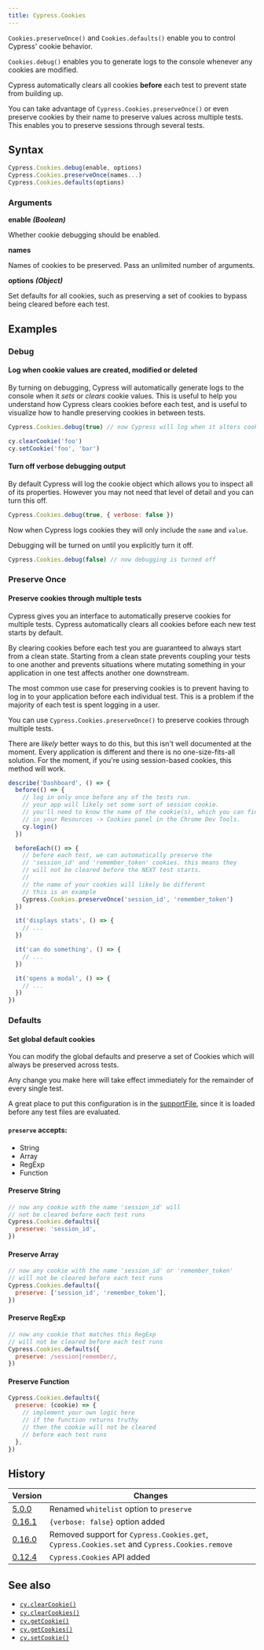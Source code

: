 ```yaml
---
title: Cypress.Cookies
---
```


`Cookies.preserveOnce()` and `Cookies.defaults()` enable you to control Cypress'
cookie behavior.

`Cookies.debug()` enables you to generate logs to the console whenever any
cookies are modified.

Cypress automatically clears all cookies **before** each test to prevent state
from building up.

You can take advantage of `Cypress.Cookies.preserveOnce()` or even preserve
cookies by their name to preserve values across multiple tests. This enables you
to preserve sessions through several tests.

## Syntax

```javascript
Cypress.Cookies.debug(enable, options)
Cypress.Cookies.preserveOnce(names...)
Cypress.Cookies.defaults(options)
```

### Arguments

**<Icon name="angle-right"></Icon> enable** **_(Boolean)_**

Whether cookie debugging should be enabled.

**<Icon name="angle-right"></Icon> names**

Names of cookies to be preserved. Pass an unlimited number of arguments.

**<Icon name="angle-right"></Icon> options** **_(Object)_**

Set defaults for all cookies, such as preserving a set of cookies to bypass
being cleared before each test.

## Examples

### Debug

#### Log when cookie values are created, modified or deleted

By turning on debugging, Cypress will automatically generate logs to the console
when it _sets_ or _clears_ cookie values. This is useful to help you understand
how Cypress clears cookies before each test, and is useful to visualize how to
handle preserving cookies in between tests.

```javascript
Cypress.Cookies.debug(true) // now Cypress will log when it alters cookies

cy.clearCookie('foo')
cy.setCookie('foo', 'bar')
```

<DocsImage src="/img/api/cookies/cookies-in-console-log.png" alt="Console log when debugging cookies" ></DocsImage>

#### Turn off verbose debugging output

By default Cypress will log the cookie object which allows you to inspect all of
its properties. However you may not need that level of detail and you can turn
this off.

```javascript
Cypress.Cookies.debug(true, { verbose: false })
```

Now when Cypress logs cookies they will only include the `name` and `value`.

<DocsImage src="/img/api/cookies/debugger-console-log-of-cookies.png" alt="Console log cookies with debug" ></DocsImage>

Debugging will be turned on until you explicitly turn it off.

```javascript
Cypress.Cookies.debug(false) // now debugging is turned off
```

### Preserve Once

#### Preserve cookies through multiple tests

Cypress gives you an interface to automatically preserve cookies for multiple
tests. Cypress automatically clears all cookies before each new test starts by
default.

By clearing cookies before each test you are guaranteed to always start from a
clean state. Starting from a clean state prevents coupling your tests to one
another and prevents situations where mutating something in your application in
one test affects another one downstream.

<Alert type="info">

The most common use case for preserving cookies is to prevent having to log in
to your application before each individual test. This is a problem if the
majority of each test is spent logging in a user.

</Alert>

You can use `Cypress.Cookies.preserveOnce()` to preserve cookies through
multiple tests.

There are _likely_ better ways to do this, but this isn't well documented at the
moment. Every application is different and there is no one-size-fits-all
solution. For the moment, if you're using session-based cookies, this method
will work.

```javascript
describe('Dashboard', () => {
  before(() => {
    // log in only once before any of the tests run.
    // your app will likely set some sort of session cookie.
    // you'll need to know the name of the cookie(s), which you can find
    // in your Resources -> Cookies panel in the Chrome Dev Tools.
    cy.login()
  })

  beforeEach(() => {
    // before each test, we can automatically preserve the
    // 'session_id' and 'remember_token' cookies. this means they
    // will not be cleared before the NEXT test starts.
    //
    // the name of your cookies will likely be different
    // this is an example
    Cypress.Cookies.preserveOnce('session_id', 'remember_token')
  })

  it('displays stats', () => {
    // ...
  })

  it('can do something', () => {
    // ...
  })

  it('opens a modal', () => {
    // ...
  })
})
```

### Defaults

#### Set global default cookies

You can modify the global defaults and preserve a set of Cookies which will
always be preserved across tests.

Any change you make here will take effect immediately for the remainder of every
single test.

<Alert type="info">

A great place to put this configuration is in the
[supportFile](/guides/core-concepts/writing-and-organizing-tests#Support-file),
since it is loaded before any test files are evaluated.

</Alert>

#### `preserve` accepts:

- String
- Array
- RegExp
- Function

#### Preserve String

```javascript
// now any cookie with the name 'session_id' will
// not be cleared before each test runs
Cypress.Cookies.defaults({
  preserve: 'session_id',
})
```

#### Preserve Array

```javascript
// now any cookie with the name 'session_id' or 'remember_token'
// will not be cleared before each test runs
Cypress.Cookies.defaults({
  preserve: ['session_id', 'remember_token'],
})
```

#### Preserve RegExp

```javascript
// now any cookie that matches this RegExp
// will not be cleared before each test runs
Cypress.Cookies.defaults({
  preserve: /session|remember/,
})
```

#### Preserve Function

```javascript
Cypress.Cookies.defaults({
  preserve: (cookie) => {
    // implement your own logic here
    // if the function returns truthy
    // then the cookie will not be cleared
    // before each test runs
  },
})
```

## History

| Version                                       | Changes                                                                                       |
| --------------------------------------------- | --------------------------------------------------------------------------------------------- |
| [5.0.0](/guides/references/changelog#5-0-0)   | Renamed `whitelist` option to `preserve`                                                      |
| [0.16.1](/guides/references/changelog#0-16-1) | `{verbose: false}` option added                                                               |
| [0.16.0](/guides/references/changelog#0-16-0) | Removed support for `Cypress.Cookies.get`, `Cypress.Cookies.set` and `Cypress.Cookies.remove` |
| [0.12.4](/guides/references/changelog#0-12-4) | `Cypress.Cookies` API added                                                                   |

## See also

- [`cy.clearCookie()`](/api/commands/clearcookie)
- [`cy.clearCookies()`](/api/commands/clearcookies)
- [`cy.getCookie()`](/api/commands/getcookie)
- [`cy.getCookies()`](/api/commands/getcookies)
- [`cy.setCookie()`](/api/commands/setcookie)
